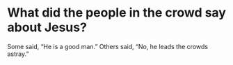 # What did the people in the crowd say about Jesus?

Some said, “He is a good man.” Others said, “No, he leads the crowds astray.”

